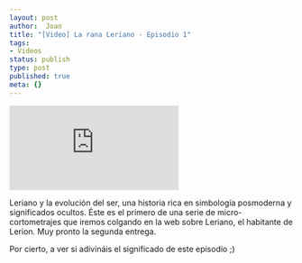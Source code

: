 ```yaml
---
layout: post
author:  Joan
title: "[Video] La rana Leriano - Episodio 1"
tags:
- Videos
status: publish
type: post
published: true
meta: {}
---
```

<iframe src="http://www.youtube.com/v/8uegmw2M1PU" frameborder="0"></iframe>

Leriano y la evolución del ser, una historia rica en simbología posmoderna y significados ocultos. Éste es el primero de una serie de micro-cortometrajes que iremos colgando en la web sobre Leriano, el habitante de Lerion. Muy pronto la segunda entrega. 

Por cierto, a ver si adivináis el significado de este episodio ;)

